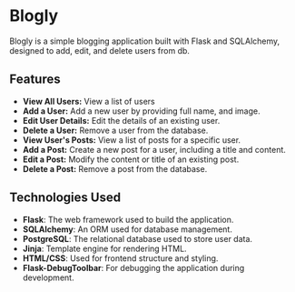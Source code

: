 # Blogly

Blogly is a simple blogging application built with Flask and SQLAlchemy, designed to add, edit, and delete users from db. 

## Features

- **View All Users:** View a list of users
- **Add a User:** Add a new user by providing full name, and image. 
- **Edit User Details:** Edit the details of an existing user.
- **Delete a User:** Remove a user from the database.
- **View User's Posts:** View a list of posts for a specific user.
- **Add a Post:** Create a new post for a user, including a title and content.
- **Edit a Post:** Modify the content or title of an existing post.
- **Delete a Post:** Remove a post from the database.

## Technologies Used

- **Flask**: The web framework used to build the application.
- **SQLAlchemy**: An ORM used for database management.
- **PostgreSQL**: The relational database used to store user data.
- **Jinja**: Template engine for rendering HTML.
- **HTML/CSS**: Used for frontend structure and styling.
- **Flask-DebugToolbar**: For debugging the application during development.

